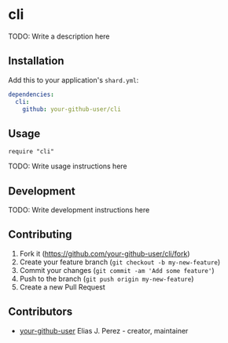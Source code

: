 # cli

TODO: Write a description here

## Installation

Add this to your application's `shard.yml`:

```yaml
dependencies:
  cli:
    github: your-github-user/cli
```

## Usage

```crystal
require "cli"
```

TODO: Write usage instructions here

## Development

TODO: Write development instructions here

## Contributing

1. Fork it (<https://github.com/your-github-user/cli/fork>)
2. Create your feature branch (`git checkout -b my-new-feature`)
3. Commit your changes (`git commit -am 'Add some feature'`)
4. Push to the branch (`git push origin my-new-feature`)
5. Create a new Pull Request

## Contributors

- [your-github-user](https://github.com/your-github-user) Elias J. Perez - creator, maintainer
